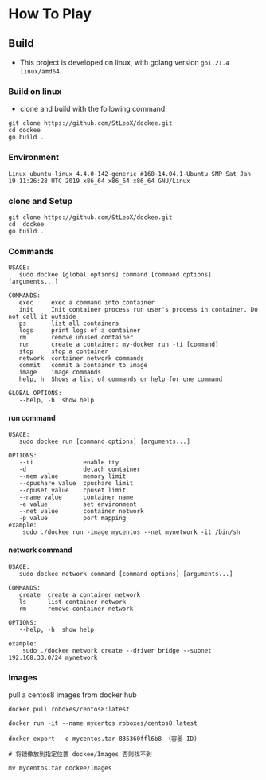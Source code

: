 # How To Play



## Build

- This project is developed on linux, with golang version `go1.21.4 linux/amd64`.



### Build on linux

- clone and build with the following command:

```
git clone https://github.com/StLeoX/dockee.git
cd dockee
go build .
```



### Environment

```
Linux ubuntu-linux 4.4.0-142-generic #168~14.04.1-Ubuntu SMP Sat Jan 19 11:26:28 UTC 2019 x86_64 x86_64 x86_64 GNU/Linux
```



### clone and Setup

```
git clone https://github.com/StLeoX/dockee.git
cd  dockee
go build .
```



### Commands

```
USAGE:
   sudo dockee [global options] command [command options] [arguments...]

COMMANDS:
   exec     exec a command into container
   init     Init container process run user's process in container. Do not call it outside
   ps       list all containers
   logs     print logs of a container
   rm       remove unused container
   run      create a container: my-docker run -ti [command]
   stop     stop a container
   network  container network commands
   commit   commit a container to image
   image    image commands
   help, h  Shows a list of commands or help for one command

GLOBAL OPTIONS:
   --help, -h  show help
```



#### run command

```
USAGE:
   sudo dockee run [command options] [arguments...]

OPTIONS:
   --ti              enable tty
   -d                detach container
   --mem value       memory limit
   --cpushare value  cpushare limit
   --cpuset value    cpuset limit
   --name value      container name
   -e value          set environment
   --net value       container network
   -p value          port mapping
example:
	sudo ./dockee run -image mycentos --net mynetwork -it /bin/sh
```



#### network command

```
USAGE:
   sudo dockee network command [command options] [arguments...]

COMMANDS:
   create  create a container network
   ls      list container network
   rm      remove container network

OPTIONS:
   --help, -h  show help
   
example:
	sudo ./dockee network create --driver bridge --subnet 192.168.33.0/24 mynetwork
```



### Images

pull a centos8 images from docker hub

```
docker pull roboxes/centos8:latest

docker run -it --name mycentos roboxes/centos8:latest

docker export - o mycentos.tar 835360ffl6b8 （容器 ID)

# 将镜像放到指定位置 dockee/Images 否则找不到

mv mycentos.tar dockee/Images
```


